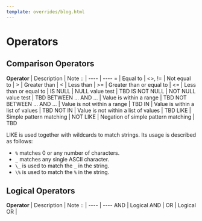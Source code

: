 ```yaml
---
template: overrides/blog.html
---
```


# Operators

## Comparison Operators

  **Operator**           | Description      | Note
   ::                    | ----				| ----
         =               | Equal to			|
      <\>, !=            | Not equal to		|
      \>                 | Greater than     |
       <                 | Less than        |
     \>=                 | Greater than or equal to |
      <=                 | Less than or equal to	|
   IS NULL               | NULL value test			| TBD
   IS NOT NULL           | NOT NULL value test		| TBD
 BETWEEN ... AND ...     | Value is within a range		| TBD
 NOT BETWEEN ... AND ... | Value is not within a range	| TBD
     IN                  | Value is within a list of values		| TBD
     NOT IN              | Value is not within a list of values	| TBD
     LIKE                | Simple pattern matching		|
     NOT LIKE            | Negation of simple pattern matching	| TBD

LIKE is used together with wildcards to match strings. Its usage is described as follows:

- `%` matches 0 or any number of characters.
- `_` matches any single ASCII character.
- `\_` is used to match the `_` in the string.
- `\%` is used to match the `%` in the string.

## Logical Operators

 **Operator** | Description		| Note
     ::       | ----            | ----
    AND       | Logical AND     |
    OR        | Logical OR      |
